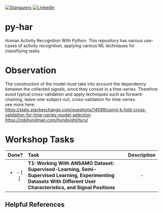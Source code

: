 <!-- PROJECT SHIELDS -->
<!--
*** I'm using markdown "reference style" links for readability.
*** Reference links are enclosed in brackets [ ] instead of parentheses ( ).
*** See the bottom of this document for the declaration of the reference variables
*** for contributors-url, forks-url, etc. This is an optional, concise syntax you may use.
*** https://www.markdownguide.org/basic-syntax/#reference-style-links
-->

[![Stargazers][stars-shield]][stars-url]
[![LinkedIn][linkedin-shield]][linkedin-url]

# py-har
Human Activity Recognition With Python. This repository has various use-cases of activity recognition, applying various ML techniques for classifiying tasks.

# Observation

The construction of the model must take into account the dependency between the collected signals, since they consist in a time-series. 
Therefore avoid typical cross-validation and apply techniques such as forward-chaining, leave-one-subject-out, cross-validation for time-series.  
see more here:  
https://stats.stackexchange.com/questions/14099/using-k-fold-cross-validation-for-time-series-model-selection 
https://robjhyndman.com/hyndsight/tscv/  

# Workshop Tasks
| Done? | Task   | Description |
| :---: | :--- | :---: |
|<ul><li>- [ ] </li></ul>| **T1: Working With ANSAMO Dataset: Supervised-Learning, Semi-Supervised Learning, Experimenting Datasets With Different User Characteristics, and Signal Positions** | -  |


## Helpful References  


<!-- MARKDOWN LINKS & IMAGES -->
<!-- https://www.markdownguide.org/basic-syntax/#reference-style-links -->
[stars-shield]: https://img.shields.io/github/stars/pbmiguel/py-har?style=flat-square
[stars-url]: https://github.com/pbmiguel/py-har/stargazers
[linkedin-shield]: https://img.shields.io/badge/-LinkedIn-black.svg?style=flat-square&logo=linkedin&colorB=555
[linkedin-url]: https://linkedin.com/in/paulo-miguel-barbosa/
